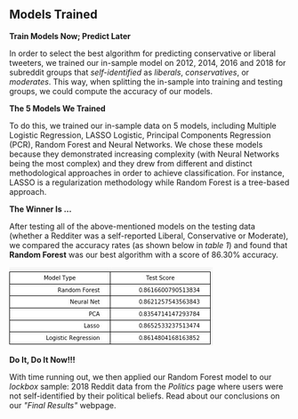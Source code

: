 ## Models Trained

**Train Models Now; Predict Later**

In order to select the best algorithm for predicting conservative or liberal tweeters, we trained our in-sample model on 2012, 2014, 2016 and 2018 for subreddit groups that *self-identified* as *liberals*, *conservatives*, or *moderates*. This way, when splitting the in-sample into training and testing groups, we could compute the accuracy of our models.

**The 5 Models We Trained**

To do this, we trained our in-sample data on 5 models, including Multiple Logistic Regression, LASSO Logistic, Principal Components Regression (PCR), Random Forest and Neural Networks. We chose these models because they demonstrated increasing complexity (with Neural Networks being the most complex) and they drew from different and distinct methodological approaches in order to achieve classification. For instance, LASSO is a regularization methodology while Random Forest is a tree-based approach.

**The Winner Is ...**

After testing all of the above-mentioned models on the testing data (whether a Redditer was a self-reported Liberal, Conservative or Moderate), we compared the accuracy rates (as shown below in *table 1*) and found that **Random Forest** was our best algorithm with a score of 86.30% accuracy.

<img src="./../images/Models.jpeg?raw=true"/>


**Do It, Do It Now!!!**

With time running out, we then applied our Random Forest model to our *lockbox* sample: 2018 Reddit data from the *Politics* page where users were not self-identified by their political beliefs. Read about our conclusions on our *"Final Results"* webpage.
